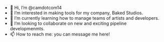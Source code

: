 - 👋 Hi, I’m @camdotcom14
- 👀 I’m interested in making tools for my company, Baked Studios.
- 🌱 I’m currently learning how to manage teams of artists and developers. 
- 💞️ I’m looking to collaborate on new and exciting pipeline developmenmts.
- 📫 How to reach me: you can message me here!

<!---
camdotcom14/camdotcom14 is a ✨ special ✨ repository because its `README.md` (this file) appears on your GitHub profile.
You can click the Preview link to take a look at your changes.
--->
